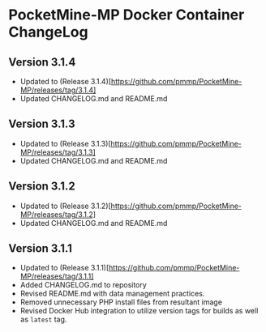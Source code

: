 # PocketMine-MP Docker Container ChangeLog

## Version 3.1.4

- Updated to (Release 3.1.4)[https://github.com/pmmp/PocketMine-MP/releases/tag/3.1.4]
- Updated CHANGELOG.md and README.md

## Version 3.1.3

- Updated to (Release 3.1.3)[https://github.com/pmmp/PocketMine-MP/releases/tag/3.1.3]
- Updated CHANGELOG.md and README.md

## Version 3.1.2

- Updated to (Release 3.1.2)[https://github.com/pmmp/PocketMine-MP/releases/tag/3.1.2]
- Updated CHANGELOG.md and README.md


## Version 3.1.1

- Updated to (Release 3.1.1)[https://github.com/pmmp/PocketMine-MP/releases/tag/3.1.1]
- Added CHANGELOG.md to repository
- Revised README.md with data management practices.
- Removed unnecessary PHP install files from resultant image
- Revised Docker Hub integration to utilize version tags for builds as well as `latest` tag.
